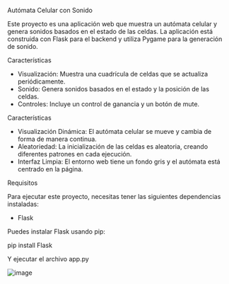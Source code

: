   Autómata Celular con Sonido

Este proyecto es una aplicación web que muestra un autómata celular y genera sonidos basados en el estado de las celdas. La aplicación está construida con Flask para el backend y utiliza Pygame para la generación de sonido.

 Características

- Visualización: Muestra una cuadrícula de celdas que se actualiza periódicamente.
- Sonido: Genera sonidos basados en el estado y la posición de las celdas.
- Controles: Incluye un control de ganancia y un botón de mute.

 Características

- Visualización Dinámica: El autómata celular se mueve y cambia de forma de manera continua.
- Aleatoriedad: La inicialización de las celdas es aleatoria, creando diferentes patrones en cada ejecución.
- Interfaz Limpia: El entorno web tiene un fondo gris y el autómata está centrado en la página.

 Requisitos

Para ejecutar este proyecto, necesitas tener las siguientes dependencias instaladas:

- Flask

Puedes instalar Flask usando pip:

pip install Flask

Y ejecutar el archivo app.py

![image](https://github.com/user-attachments/assets/874f25ed-d3f2-4933-affc-bccb474b68bc)

